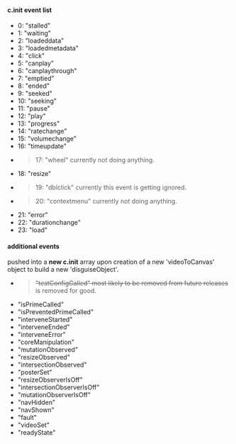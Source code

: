 #### c.init event list
- 0: "stalled"
- 1: "waiting"
- 2: "loadeddata"
- 3: "loadedmetadata"
- 4: "click"
- 5: "canplay"
- 6: "canplaythrough"
- 7: "emptied"
- 8: "ended"
- 9: "seeked"
- 10: "seeking"
- 11: "pause"
- 12: "play"
- 13: "progress"
- 14: "ratechange"
- 15: "volumechange"
- 16: "timeupdate"
- > 17: "wheel" currently not doing anything.
- 18: "resize"
- > 19: "dblclick"  currently this event is getting ignored.
- > 20: "contextmenu"  currently not doing anything.
- 21: "error"
- 22: "durationchange"
- 23: "load"

#### additional events
pushed into a __new c.init__ array upon creation of a new 'videoToCanvas' object to build a new 'disguiseObject'.

- > ~~"testConfigCalled" most likely to be removed from future releases~~ is removed for good.
- "isPrimeCalled"
- "isPreventedPrimeCalled"
- "interveneStarted"
- "interveneEnded"
- "interveneError"
- "coreManipulation"
- "mutationObserved"
- "resizeObserved"
- "intersectionObserved"
- "posterSet"
- "resizeObserverIsOff"
- "intersectionObserverIsOff"
- "mutationObserverIsOff"
- "navHidden"
- "navShown"
- "fault"
- "videoSet"
- "readyState"
